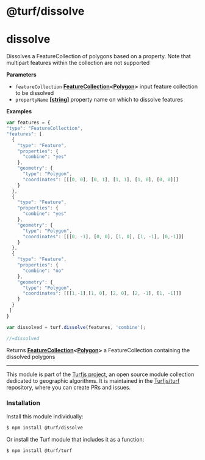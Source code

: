 # @turf/dissolve

# dissolve

Dissolves a FeatureCollection of polygons based on a property. Note that multipart features within the collection are not supported

**Parameters**

-   `featureCollection` **[FeatureCollection](http://geojson.org/geojson-spec.html#feature-collection-objects)&lt;[Polygon](http://geojson.org/geojson-spec.html#polygon)>** input feature collection to be dissolved
-   `propertyName` **\[[string](https://developer.mozilla.org/en-US/docs/Web/JavaScript/Reference/Global_Objects/String)]** property name on which to dissolve features

**Examples**

```javascript
var features = {
"type": "FeatureCollection",
"features": [
  {
    "type": "Feature",
    "properties": {
      "combine": "yes"
    },
    "geometry": {
      "type": "Polygon",
      "coordinates": [[[0, 0], [0, 1], [1, 1], [1, 0], [0, 0]]]
    }
  },
  {
    "type": "Feature",
    "properties": {
      "combine": "yes"
    },
    "geometry": {
      "type": "Polygon",
      "coordinates": [[[0, -1], [0, 0], [1, 0], [1, -1], [0,-1]]]
    }
  },
  {
    "type": "Feature",
    "properties": {
      "combine": "no"
    },
    "geometry": {
      "type": "Polygon",
      "coordinates": [[[1,-1],[1, 0], [2, 0], [2, -1], [1, -1]]]
    }
  }
 ]
}

var dissolved = turf.dissolve(features, 'combine');

//=dissolved
```

Returns **[FeatureCollection](http://geojson.org/geojson-spec.html#feature-collection-objects)&lt;[Polygon](http://geojson.org/geojson-spec.html#polygon)>** a FeatureCollection containing the dissolved polygons

<!-- This file is automatically generated. Please don't edit it directly:
if you find an error, edit the source file (likely index.js), and re-run
./scripts/generate-readmes in the turf project. -->

---

This module is part of the [Turfjs project](http://turfjs.org/), an open source
module collection dedicated to geographic algorithms. It is maintained in the
[Turfjs/turf](https://github.com/Turfjs/turf) repository, where you can create
PRs and issues.

### Installation

Install this module individually:

```sh
$ npm install @turf/dissolve
```

Or install the Turf module that includes it as a function:

```sh
$ npm install @turf/turf
```
